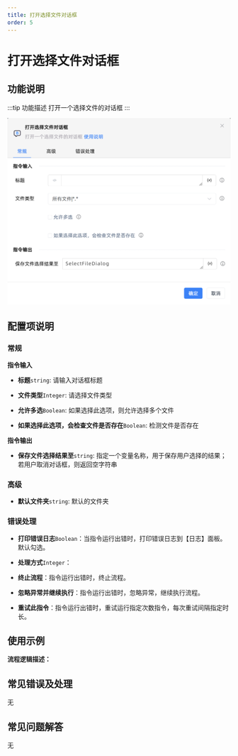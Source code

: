 ```yaml
---
title: 打开选择文件对话框
order: 5
---
```


# 打开选择文件对话框

## 功能说明

:::tip 功能描述
打开一个选择文件的对话框
:::

![打开选择文件对话框](../../../assets/打开选择文件对话框_command.png)

## 配置项说明

### 常规

**指令输入**

- **标题**`string`: 请输入对话框标题

- **文件类型**`Integer`: 请选择文件类型

- **允许多选**`Boolean`: 如果选择此选项，则允许选择多个文件

- **如果选择此选项，会检查文件是否存在**`Boolean`: 检测文件是否存在


**指令输出**

- **保存文件选择结果至**`string`: 指定一个变量名称，用于保存用户选择的结果；若用户取消对话框，则返回空字符串

### 高级

- **默认文件夹**`string`: 默认的文件夹

### 错误处理

- **打印错误日志**`Boolean`：当指令运行出错时，打印错误日志到【日志】面板。默认勾选。

- **处理方式**`Integer`：

 - **终止流程**：指令运行出错时，终止流程。

 - **忽略异常并继续执行**：指令运行出错时，忽略异常，继续执行流程。

 - **重试此指令**：指令运行出错时，重试运行指定次数指令，每次重试间隔指定时长。

## 使用示例

**流程逻辑描述：** 

## 常见错误及处理

无

## 常见问题解答

无

